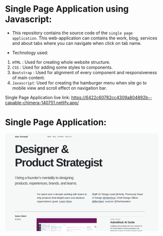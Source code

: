 # Single Page Application using Javascript:

- This repository contains the source code of the `single page application`. This web-application can contains the work, blog, services and about tabs where you can navigate when click on tab name.

- Technology used:

1. `HTML` : Used for creating whole website structure.
2. `CSS` : Used for adding some styles to components.
3. `Bootstrap` : Used for alignment of every component and responsiveness of main content.
4. `Javascript`: Used for creating the hamburger menu when site go to mobile view and scroll effect on navigation bar.

Single Page Application live link: https://6422c60782cc4309a804892b--capable-chimera-140751.netlify.app/

# Single Page Application:

![image](/spa-image.png)
